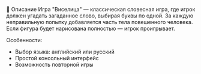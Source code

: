 🧩 Описание
Игра "Виселица" — классическая словесная игра, где игрок должен угадать загаданное слово, выбирая буквы по одной. За каждую неправильную попытку добавляется часть тела повешенного человека. Если фигура будет нарисована полностью — игрок проигрывает.

Особенности:
- Выбор языка: английский или русский
- Простой консольный интерфейс
- Возможность повторной игры
